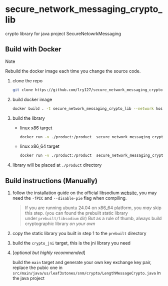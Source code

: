 # secure_network_messaging_crypto_lib

crypto library for java project SecureNetowrkMessaging

## Build with Docker

> [!NOTE]
> 
> Rebuild the docker image each time you change the source code.

1. clone the repo
   
   ```bash
   git clone https://github.com/lry127/secure_network_messaging_crypto_lib.git
   ```

2. build docker image
   
   ```bash
   docker build . -t secure_network_messaging_crypto_lib --network host
   ```

3. build the library
   
   - linux x86 target
     
     ```bash
     docker run -v ./product:/product  secure_network_messaging_crypto_lib linux_x86_build.sh
     ```
   
   - linux x86_64 target
     
     ```bash
     docker run -v ./product:/product  secure_network_messaging_crypto_lib linux_x86_64_build.sh
     ```

4. library will be placed at `./product` directory

## Build instructions (Manually)

1. follow the installation guide on the official libsodium [website](https://doc.libsodium.org/installation), you may need the `-fPIC` and `--disable-pie` flag when compiling.

   > If you are running ubuntu 24.04 on x86_64 platform, you *may* skip this step. (you can found the prebuilt static library under `prebuilt/libsodium` dir) But as a rule of thumb, always build cryptographic library *on your own*

2. copy the static library you built in step 1 to the `prebuilt` directory

3. build the `crypto_jni` target, this is the jni library you need

4. [*optional but highly recommended*]
   
   build the `main` target and generate your own key exchange key pair, replace the pubic one in `src/main/java/us/leaf3stones/snm/crypto/LengthMessageCrypto.java` in the java project

